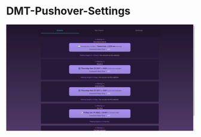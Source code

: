 # DMT-Pushover-Settings

<img src="https://github.com/Anyass3/events/raw/main/static/preview.png"></img>

